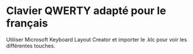 # Clavier QWERTY adapté pour le français

Utiliser Microsoft Keyboard Layout Creator et importer le .klc pour voir les différentes touches.